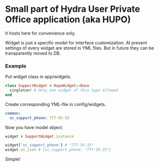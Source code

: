 # Small part of Hydra User Private Office application (aka HUPO)

It hosts here for convenience only.

Widget is just a specific model for interface customization. At present settings of every widget are stored in YML files. But in future they can be transparently moved to DB.

### Example

Put widget class in app/widgets.

```ruby
class SupportWidget < HupoWidget::Base
  singleton! # Only one widget of this type allowed
end
```

Create corresponding YML-file in config/widgets.

```yml
common:
  vc_support_phone: 777-55-33
```

Now you have model object.

```ruby
widget = SupportWidget.instance

widget['vc_support_phone'] # "777-55-33"
widget.as_json # {vc_support_phone: "777-55-33"}
```

Simple!
